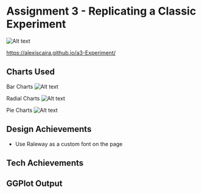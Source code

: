 # Assignment 3 - Replicating a Classic Experiment
![Alt text](https://github.com/alexiscaira/a3-Experiment/blob/main/img/Screen%20Shot%202022-02-14%20at%209.41.33%20PM.png?raw=true)


https://alexiscaira.github.io/a3-Experiment/

## Charts Used

Bar Charts
![Alt text](https://github.com/alexiscaira/a3-Experiment/blob/main/img/bar%20graph.png?raw=true)

Radial Charts
![Alt text](https://github.com/alexiscaira/a3-Experiment/blob/main/img/radial%20graph%20exam.png?raw=true)

Pie Charts
![Alt text](https://github.com/alexiscaira/a3-Experiment/blob/main/img/pie%20example.png?raw=true)

## Design Achievements

- Use Raleway as a custom font on the page

## Tech Achievements

## GGPlot Output
